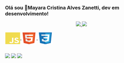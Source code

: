 ### Olá sou 👋Mayara  Cristina  Alves Zanetti, dev em desenvolvimento!

<div align="center">
  <a href="https://github.com/ryukajs">
  <img height="180em" src="https://github-readme-stats.vercel.app/api?username=mayaraCristinaAlvesZanetti&show_icons=true&theme=dracula&include_all_commits=true&count_private=true"/>
  <img height="180em" src="https://github-readme-stats.vercel.app/api/top-langs/?username=mayaraCristinaAlvesZanetti&layout=compact&langs_count=7&theme=dracula"/>
</div>
  
<div style="display: inline_block"><br>
<!--   <img align="center" alt="" height="40" width="50" src="https://raw.githubusercontent.com/devicons/devicon/master/icons/nodejs/nodejs-original.svg">  -->
<!--   <img align="center" alt="" height="40" width="50" src="https://raw.githubusercontent.com/devicons/devicon/master/icons/typescript/typescript-original.svg"> -->
  <img align="center" alt="Mayara-js" height="40" width="50" src="https://raw.githubusercontent.com/devicons/devicon/master/icons/javascript/javascript-plain.svg">
  <img align="center" alt="Mayara-HTML5" height="40" width="50" src="https://raw.githubusercontent.com/devicons/devicon/master/icons/html5/html5-original.svg">
  <img align="center" alt="Mayara-CSS" height="40" width="50" src="https://raw.githubusercontent.com/devicons/devicon/master/icons/css3/css3-original.svg">
</div>
  
  ##
  ##
 
  
<div> 
 <a href="https://instagram.com/mayc_alves" target="_blank"><img src="https://img.shields.io/badge/-Instagram-%23E4405F?style=for-the-badge&logo=instagram&logoColor=white" target="_blank"></a>
 <a href = "mailto:maya.palves@gmail.com.br"><img src="https://img.shields.io/badge/-Mail-%23333?style=for-the-badge&logo=maildotru&logoColor=white" target="_blank"></a>
 <a href="https://www.linkedin.com/in/mayara-cristina-alves-zanetti" target="_blank"><img src="https://img.shields.io/badge/-LinkedIn-%230077B5?style=for-the-badge&logo=linkedin&logoColor=white" target="_blank"></a> 
  </div>
